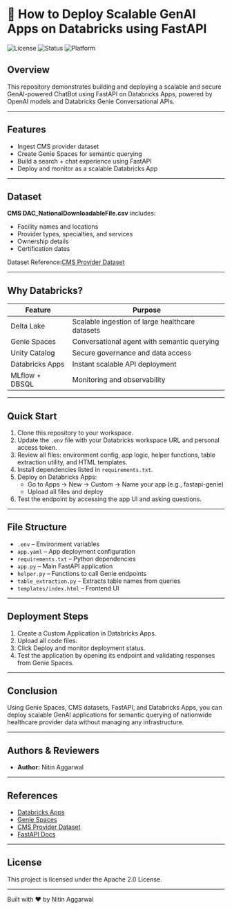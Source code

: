 # 🚀 How to Deploy Scalable GenAI Apps on Databricks using FastAPI

![License](https://img.shields.io/badge/license-Apache%202.0-blue.svg)
![Status](https://img.shields.io/badge/status-in%20progress-yellow)
![Platform](https://img.shields.io/badge/platform-Databricks-orange)

## Overview

This repository demonstrates building and deploying a scalable and secure GenAI-powered ChatBot using FastAPI on Databricks Apps, powered by OpenAI models and Databricks Genie Conversational APIs.

---

## Features

- Ingest CMS provider dataset
- Create Genie Spaces for semantic querying
- Build a search + chat experience using FastAPI
- Deploy and monitor as a scalable Databricks App

---

## Dataset

**CMS DAC_NationalDownloadableFile.csv** includes:

- Facility names and locations
- Provider types, specialties, and services
- Ownership details
- Certification dates

Dataset Reference:[CMS Provider Dataset](https://data.cms.gov/provider-data/dataset/mj5m-pzi6)

---

## Why Databricks?

| Feature           | Purpose                                        |
|-------------------|------------------------------------------------|
| Delta Lake        | Scalable ingestion of large healthcare datasets |
| Genie Spaces      | Conversational agent with semantic querying     |
| Unity Catalog     | Secure governance and data access               |
| Databricks Apps   | Instant scalable API deployment                 |
| MLflow + DBSQL    | Monitoring and observability                    |

---

## Quick Start

1. Clone this repository to your workspace.
2. Update the `.env` file with your Databricks workspace URL and personal access token.
3. Review all files: environment config, app logic, helper functions, table extraction utility, and HTML templates.
4. Install dependencies listed in `requirements.txt`.
5. Deploy on Databricks Apps:
   - Go to Apps → New → Custom → Name your app (e.g., fastapi-genie)
   - Upload all files and deploy
6. Test the endpoint by accessing the app UI and asking questions.

---

## File Structure

- `.env` – Environment variables
- `app.yaml` – App deployment configuration
- `requirements.txt` – Python dependencies
- `app.py` – Main FastAPI application
- `helper.py` – Functions to call Genie endpoints
- `table_extraction.py` – Extracts table names from queries
- `templates/index.html` – Frontend UI

---

## Deployment Steps

1. Create a Custom Application in Databricks Apps.
2. Upload all code files.
3. Click Deploy and monitor deployment status.
4. Test the application by opening its endpoint and validating responses from Genie Spaces.

---

## Conclusion

Using Genie Spaces, CMS datasets, FastAPI, and Databricks Apps, you can deploy scalable GenAI applications for semantic querying of nationwide healthcare provider data without managing any infrastructure.

---

## Authors & Reviewers

- **Author:** Nitin Aggarwal

---

## References

- [Databricks Apps](https://www.databricks.com/product/databricks-apps)
- [Genie Spaces](https://www.databricks.com/product/business-intelligence/ai-bi-genie)
- [CMS Provider Dataset](https://data.cms.gov/provider-data/dataset/mj5m-pzi6)
- [FastAPI Docs](https://fastapi.tiangolo.com/)

---

## License

This project is licensed under the Apache 2.0 License.

---

Built with ❤️ by Nitin Aggarwal
